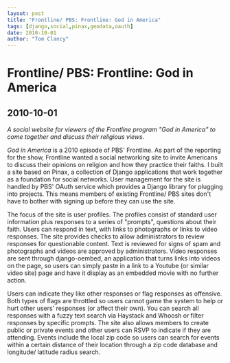 ```yaml
---
layout: post
title: "Frontline/ PBS: Frontline: God in America"
tags: [django,social,pinax,geodata,oauth]
date: 2010-10-01
author: "Tom Clancy"
---
```


# Frontline/ PBS: Frontline: God in America

## 2010-10-01

_A social website for viewers of the Frontline program "God in America" to come together and discuss their religious views._

<p><em>God in America</em> is a 2010 episode of PBS' Frontline. As part of the reporting for the show, Frontline wanted a social networking site to invite Americans to discuss their opinions on religion and how they practice their faiths. I built a site based on Pinax, a collection of Django applications that work together as a foundation for social networks. User management for the site is handled by PBS' OAuth service which provides a Django library for plugging into projects. This means members of existing Frontline/ PBS sites don't have to bother with signing up before they can use the site.</p>
<p>The focus of the site is user profiles. The profiles consist of standard user information plus responses to a series of "prompts", questions about their faith. Users can respond in text, with links to photographs or links to video responses. The site provides checks to allow administrators to review responses for questionable content. Text is reviewed for signs of spam and photographs and videos are approved by administrators. Video responses are sent through django-oembed, an application that turns links into videos on the page, so users can simply paste in a link to a Youtube (or similar video site) page and have it display as an embedded movie with no further action.</p>
<p>Users can indicate they like other responses or flag responses as offensive. Both types of flags are throttled so users cannot game the system to help or hurt other users' responses (or affect their own). You can search all responses with a fuzzy text search via Haystack and Whoosh or filter responses by specific prompts. The site also allows members to create public or private events and other users can RSVP to indicate if they are attending. Events include the local zip code so users can search for events within a certain distance of their location through a zip code database and longitude/ latitude radius search.</p>
